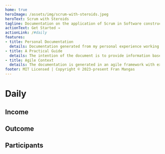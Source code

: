 ```yaml
---
home: true
heroImage: /assets/img/scrum-with-steroids.jpeg
heroText: Scrum with Steroids
tagline: Documentation on the application of Scrum in Software construction
actionText: Get Started →
actionLink: /#daily
features:
- title: Personal Documentation
  details: Documentation generated from my personal experience working with software development teams on agile environments.
- title: A Practical Guide
  details: The intention of the document is to provide information based on experiences that may be of interest to the reader's current way of working.
- title: Agile Context
  details: The documentation is generated in an agile framework with experienced product and technology teams. Its usefulness will depend on the reader's work context..
footer: MIT Licensed | Copyright © 2023-present Fran Mangas
---
```


# Daily

## Income

## Outcome

## Participants
